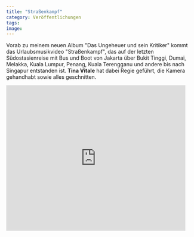 ```yaml
---
title: "Straßenkampf"
category: Veröffentlichungen
tags: 
image: 
---
```


Vorab zu meinem neuen Album "Das Ungeheuer und sein Kritiker" kommt das Urlaubsmusikvideo "Straßenkampf", das auf der letzten Südostasienreise mit Bus und Boot von Jakarta über Bukit Tinggi, Dumai, Melakka, Kuala Lumpur, Penang, Kuala Terengganu und andere bis nach Singapur entstanden ist. **Tina Vitale** hat dabei Regie geführt, die Kamera gehandhabt sowie alles geschnitten.  
<iframe title="YouTube video player" width="480" height="390" src="http://www.youtube.com/embed/ZfwS8zG-RR8" frameborder="0" allowfullscreen></iframe>
